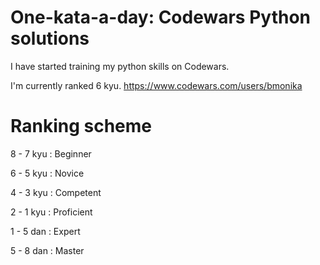 # One-kata-a-day: Codewars Python solutions

 I have started training my python skills on Codewars.

 I'm currently ranked 6 kyu.
 https://www.codewars.com/users/bmonika
 
# Ranking scheme
 8 - 7 kyu : Beginner
 
 6 - 5 kyu : Novice
 
 4 - 3 kyu : Competent
 
 2 - 1 kyu : Proficient
 
 1 - 5 dan : Expert
 
 5 - 8 dan : Master
